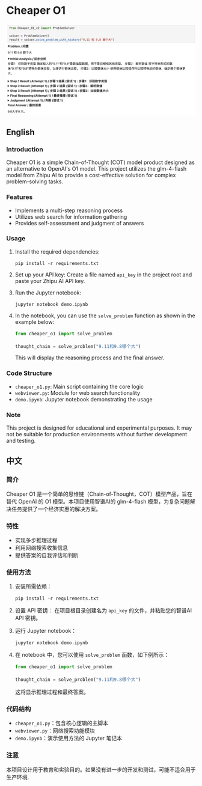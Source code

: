 # Cheaper O1

![demo.png](https://github.com/BirchKwok/cheaper_o1/blob/main/demo.png)
## English

### Introduction
Cheaper O1 is a simple Chain-of-Thought (COT) model product designed as an alternative to OpenAI's O1 model. This project utilizes the glm-4-flash model from Zhipu AI to provide a cost-effective solution for complex problem-solving tasks.

### Features
- Implements a multi-step reasoning process
- Utilizes web search for information gathering
- Provides self-assessment and judgment of answers

### Usage
1. Install the required dependencies:
   ```
   pip install -r requirements.txt
   ```

2. Set up your API key:
   Create a file named `api_key` in the project root and paste your Zhipu AI API key.

3. Run the Jupyter notebook:
   ```
   jupyter notebook demo.ipynb
   ```

4. In the notebook, you can use the `solve_problem` function as shown in the example below:

   ```python
   from cheaper_o1 import solve_problem

   thought_chain = solve_problem("9.11和9.8哪个大")
   ```

   This will display the reasoning process and the final answer.

### Code Structure
- `cheaper_o1.py`: Main script containing the core logic
- `webviewer.py`: Module for web search functionality
- `demo.ipynb`: Jupyter notebook demonstrating the usage

### Note
This project is designed for educational and experimental purposes. It may not be suitable for production environments without further development and testing.

## 中文

### 简介
Cheaper O1 是一个简单的思维链（Chain-of-Thought，COT）模型产品，旨在替代 OpenAI 的 O1 模型。本项目使用智谱AI的 glm-4-flash 模型，为复杂问题解决任务提供了一个经济实惠的解决方案。

### 特性
- 实现多步推理过程
- 利用网络搜索收集信息
- 提供答案的自我评估和判断

### 使用方法
1. 安装所需依赖：
   ```
   pip install -r requirements.txt
   ```

2. 设置 API 密钥：
   在项目根目录创建名为 `api_key` 的文件，并粘贴您的智谱AI API 密钥。

3. 运行 Jupyter notebook：
   ```
   jupyter notebook demo.ipynb
   ```

4. 在 notebook 中，您可以使用 `solve_problem` 函数，如下例所示：

   ```python
   from cheaper_o1 import solve_problem

   thought_chain = solve_problem("9.11和9.8哪个大")
   ```

   这将显示推理过程和最终答案。

### 代码结构
- `cheaper_o1.py`：包含核心逻辑的主脚本
- `webviewer.py`：网络搜索功能模块
- `demo.ipynb`：演示使用方法的 Jupyter 笔记本

### 注意
本项目设计用于教育和实验目的。如果没有进一步的开发和测试，可能不适合用于生产环境.
